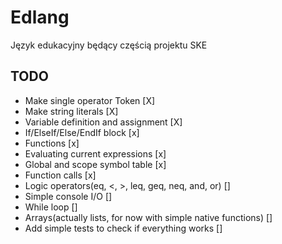 # Edlang
Język edukacyjny będący częścią projektu SKE


## TODO
* Make single operator Token [X]
* Make string literals [X]
* Variable definition and assignment [X]
* If/ElseIf/Else/EndIf block [x]
* Functions [x]
* Evaluating current expressions [x]
* Global and scope symbol table [x]
* Function calls [x]
* Logic operators(eq, <, >, leq, geq, neq, and, or) []
* Simple console I/O []
* While loop []
* Arrays(actually lists, for now with simple native functions) []
* Add simple tests to check if everything works []
